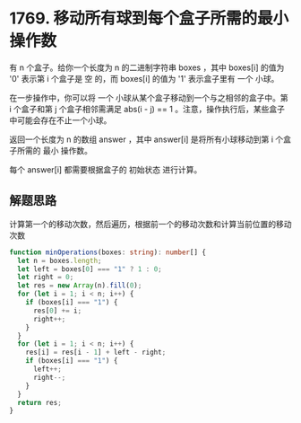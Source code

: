 # 1769. 移动所有球到每个盒子所需的最小操作数

有 n 个盒子。给你一个长度为 n 的二进制字符串 boxes ，其中 boxes[i] 的值为 '0' 表示第 i 个盒子是 空 的，而 boxes[i] 的值为 '1' 表示盒子里有 一个 小球。

在一步操作中，你可以将 一个 小球从某个盒子移动到一个与之相邻的盒子中。第 i 个盒子和第 j 个盒子相邻需满足 abs(i - j) == 1 。注意，操作执行后，某些盒子中可能会存在不止一个小球。

返回一个长度为 n 的数组 answer ，其中 answer[i] 是将所有小球移动到第 i 个盒子所需的 最小 操作数。

每个 answer[i] 都需要根据盒子的 初始状态 进行计算。

## 解题思路

计算第一个的移动次数，然后遍历，根据前一个的移动次数和计算当前位置的移动次数


```typescript
function minOperations(boxes: string): number[] {
  let n = boxes.length;
  let left = boxes[0] === "1" ? 1 : 0;
  let right = 0;
  let res = new Array(n).fill(0);
  for (let i = 1; i < n; i++) {
    if (boxes[i] === "1") {
      res[0] += i;
      right++;
    }
  }
  for (let i = 1; i < n; i++) {
    res[i] = res[i - 1] + left - right;
    if (boxes[i] === "1") {
      left++;
      right--;
    }
  }
  return res;
}
```
